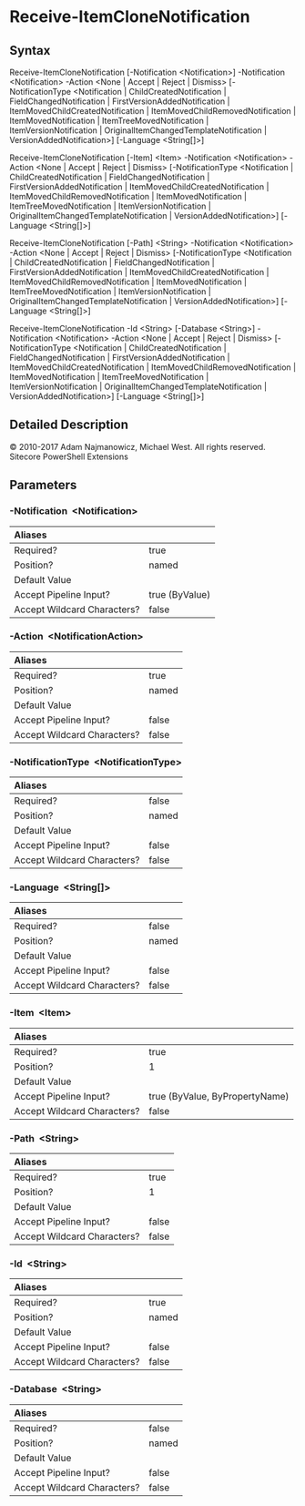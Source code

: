 # Receive-ItemCloneNotification

## Syntax

Receive-ItemCloneNotification \[-Notification &lt;Notification&gt;\] -Notification &lt;Notification&gt; -Action &lt;None \| Accept \| Reject \| Dismiss&gt; \[-NotificationType &lt;Notification \| ChildCreatedNotification \| FieldChangedNotification \| FirstVersionAddedNotification \| ItemMovedChildCreatedNotification \| ItemMovedChildRemovedNotification \| ItemMovedNotification \| ItemTreeMovedNotification \| ItemVersionNotification \| OriginalItemChangedTemplateNotification \| VersionAddedNotification&gt;\] \[-Language &lt;String\[\]&gt;\]

Receive-ItemCloneNotification \[-Item\] &lt;Item&gt; -Notification &lt;Notification&gt; -Action &lt;None \| Accept \| Reject \| Dismiss&gt; \[-NotificationType &lt;Notification \| ChildCreatedNotification \| FieldChangedNotification \| FirstVersionAddedNotification \| ItemMovedChildCreatedNotification \| ItemMovedChildRemovedNotification \| ItemMovedNotification \| ItemTreeMovedNotification \| ItemVersionNotification \| OriginalItemChangedTemplateNotification \| VersionAddedNotification&gt;\] \[-Language &lt;String\[\]&gt;\]

Receive-ItemCloneNotification \[-Path\] &lt;String&gt; -Notification &lt;Notification&gt; -Action &lt;None \| Accept \| Reject \| Dismiss&gt; \[-NotificationType &lt;Notification \| ChildCreatedNotification \| FieldChangedNotification \| FirstVersionAddedNotification \| ItemMovedChildCreatedNotification \| ItemMovedChildRemovedNotification \| ItemMovedNotification \| ItemTreeMovedNotification \| ItemVersionNotification \| OriginalItemChangedTemplateNotification \| VersionAddedNotification&gt;\] \[-Language &lt;String\[\]&gt;\]

Receive-ItemCloneNotification -Id &lt;String&gt; \[-Database &lt;String&gt;\] -Notification &lt;Notification&gt; -Action &lt;None \| Accept \| Reject \| Dismiss&gt; \[-NotificationType &lt;Notification \| ChildCreatedNotification \| FieldChangedNotification \| FirstVersionAddedNotification \| ItemMovedChildCreatedNotification \| ItemMovedChildRemovedNotification \| ItemMovedNotification \| ItemTreeMovedNotification \| ItemVersionNotification \| OriginalItemChangedTemplateNotification \| VersionAddedNotification&gt;\] \[-Language &lt;String\[\]&gt;\]

## Detailed Description

© 2010-2017 Adam Najmanowicz, Michael West. All rights reserved. Sitecore PowerShell Extensions

## Parameters

### -Notification  &lt;Notification&gt;

| Aliases |  |
| :--- | :--- |
| Required? | true |
| Position? | named |
| Default Value |  |
| Accept Pipeline Input? | true \(ByValue\) |
| Accept Wildcard Characters? | false |

### -Action  &lt;NotificationAction&gt;

| Aliases |  |
| :--- | :--- |
| Required? | true |
| Position? | named |
| Default Value |  |
| Accept Pipeline Input? | false |
| Accept Wildcard Characters? | false |

### -NotificationType  &lt;NotificationType&gt;

| Aliases |  |
| :--- | :--- |
| Required? | false |
| Position? | named |
| Default Value |  |
| Accept Pipeline Input? | false |
| Accept Wildcard Characters? | false |

### -Language  &lt;String\[\]&gt;

| Aliases |  |
| :--- | :--- |
| Required? | false |
| Position? | named |
| Default Value |  |
| Accept Pipeline Input? | false |
| Accept Wildcard Characters? | false |

### -Item  &lt;Item&gt;

| Aliases |  |
| :--- | :--- |
| Required? | true |
| Position? | 1 |
| Default Value |  |
| Accept Pipeline Input? | true \(ByValue, ByPropertyName\) |
| Accept Wildcard Characters? | false |

### -Path  &lt;String&gt;

| Aliases |  |
| :--- | :--- |
| Required? | true |
| Position? | 1 |
| Default Value |  |
| Accept Pipeline Input? | false |
| Accept Wildcard Characters? | false |

### -Id  &lt;String&gt;

| Aliases |  |
| :--- | :--- |
| Required? | true |
| Position? | named |
| Default Value |  |
| Accept Pipeline Input? | false |
| Accept Wildcard Characters? | false |

### -Database  &lt;String&gt;

| Aliases |  |
| :--- | :--- |
| Required? | false |
| Position? | named |
| Default Value |  |
| Accept Pipeline Input? | false |
| Accept Wildcard Characters? | false |

